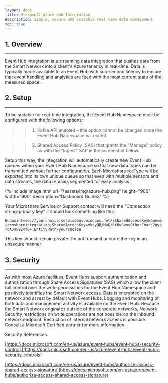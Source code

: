 ```yaml
---
layout: docs
title: Microsoft Azure Hub Integration
description: Simple, secure and scalable real-time data management
toc: true
---
```



## 1. Overview
---------------------------------------

Event Hub integration is a streaming data integration that pushes data from the Smart Network into a client's Azure tenancy in real-time. Data is typically made available to an Event Hub with sub-second latency to ensure that event handling and analytics are feed with the most current state of the measured space. 


## 2. Setup
---------------------------------------

To be suitable for real-time integration, the Event Hub Namespace must be configured with the following options:

>> 1) Kafka API enabled - this option cannot be changed once the Event Hub Namespace is created

>> 2) Shared Access Policy (SAS) that grants the "Manage" policy as with the "Ingest" SAP in the screenshot below. 

Setup this way, the integration will automatically create new Event Hub queues within your Event Hub Namespace so that new data types can be transmitted without further configuration. Each Microshare recType will be exported into its own unique queue so that even with multiple sensors and data streams, the data remains segmented for easy analysis. 

{% include image.html url="\assets\img\azure-hub.png" height="900" width="900" description="Dashboard Guide3" %}

Your Microshare Service or Support contact will need the "Connection string-primary key" it should look something like this: 

`Endpoint=sb://yourchoice.servicebus.windows.net/;SharedAccessKeyName=microshareintegration;SharedAccessKey=mkeyQB/MuK/hfHwSomeOtherChars2qyqroAJsS92vt0=;EntityPath=yourchoice`
 
This key should remain private. Do not transmit or store the key in an unsecure manner.



## 3. Security
---------------------------------------

As with most Azure facilities, Event Hubs support authentication and authorization through Share Access Signatures (SAS) which allow the client full control over the write permissions for the Event Hub Namespace and positively identifies the Smart Network access. Data is encrypted on the network and at rest by default with Event Hubs. Logging and monitoring of both data and management activity is available on the Event Hub. Because the Smart Network originates outside of the corporate networks, Network Security restrictions on write operations are not possible on the inbound network endpoint. Restriction of internal network access is possible. Consult a Microsoft Certified partner for more information.

Security References

[https://docs.microsoft.com/en-us/azure/event-hubs/event-hubs-security-controls](https://docs.microsoft.com/en-us/azure/event-hubs/event-hubs-security-controls)

[https://docs.microsoft.com/en-us/azure/event-hubs/authorize-access-shared-access-signature](https://docs.microsoft.com/en-us/azure/event-hubs/authorize-access-shared-access-signature)